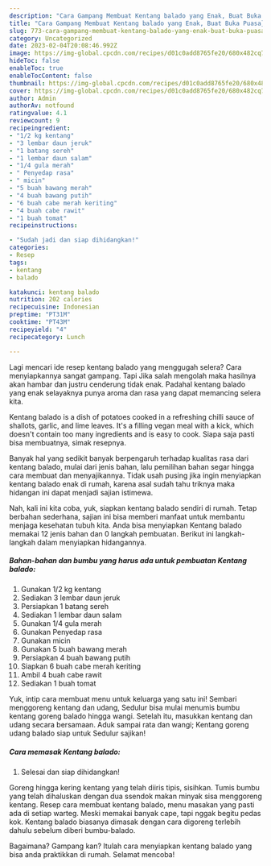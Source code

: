 ```yaml
---
description: "Cara Gampang Membuat Kentang balado yang Enak, Buat Buka Puasa}"
title: "Cara Gampang Membuat Kentang balado yang Enak, Buat Buka Puasa}"
slug: 773-cara-gampang-membuat-kentang-balado-yang-enak-buat-buka-puasa
category: Uncategorized
date: 2023-02-04T20:08:46.992Z
image: https://img-global.cpcdn.com/recipes/d01c0add8765fe20/680x482cq70/kentang-balado-foto-resep-utama.jpg
hideToc: false
enableToc: true
enableTocContent: false
thumbnail: https://img-global.cpcdn.com/recipes/d01c0add8765fe20/680x482cq70/kentang-balado-foto-resep-utama.jpg
cover: https://img-global.cpcdn.com/recipes/d01c0add8765fe20/680x482cq70/kentang-balado-foto-resep-utama.jpg
author: Admin
authorAv: notfound
ratingvalue: 4.1
reviewcount: 9
recipeingredient:
- "1/2 kg kentang"
- "3 lembar daun jeruk"
- "1 batang sereh"
- "1 lembar daun salam"
- "1/4 gula merah"
- " Penyedap rasa"
- " micin"
- "5 buah bawang merah"
- "4 buah bawang putih"
- "6 buah cabe merah keriting"
- "4 buah cabe rawit"
- "1 buah tomat"
recipeinstructions:

- "Sudah jadi dan siap dihidangkan!"
categories:
- Resep
tags:
- kentang
- balado

katakunci: kentang balado 
nutrition: 202 calories
recipecuisine: Indonesian
preptime: "PT31M"
cooktime: "PT43M"
recipeyield: "4"
recipecategory: Lunch

---
```



Lagi mencari ide resep kentang balado yang menggugah selera? Cara menyiapkannya sangat gampang. Tapi Jika salah mengolah maka hasilnya akan hambar dan justru cenderung tidak enak. Padahal kentang balado yang enak selayaknya punya aroma dan rasa yang dapat memancing selera kita.


Kentang balado is a dish of potatoes cooked in a refreshing chilli sauce of shallots, garlic, and lime leaves. It&#39;s a filling vegan meal with a kick, which doesn&#39;t contain too many ingredients and is easy to cook. Siapa saja pasti bisa membuatnya, simak resepnya.

Banyak hal yang sedikit banyak berpengaruh terhadap kualitas rasa dari kentang balado, mulai dari jenis bahan, lalu pemilihan bahan segar hingga cara membuat dan menyajikannya. Tidak usah pusing jika ingin menyiapkan kentang balado enak di rumah, karena asal sudah tahu triknya maka hidangan ini dapat menjadi sajian istimewa.


Nah, kali ini kita coba, yuk, siapkan kentang balado sendiri di rumah. Tetap berbahan sederhana, sajian ini bisa memberi manfaat untuk membantu menjaga kesehatan tubuh kita. Anda bisa menyiapkan Kentang balado memakai 12 jenis bahan dan 0 langkah pembuatan. Berikut ini langkah-langkah dalam menyiapkan hidangannya.

<!--inarticleads1-->

##### Bahan-bahan dan bumbu yang harus ada untuk pembuatan Kentang balado:

1. Gunakan 1/2 kg kentang
1. Sediakan 3 lembar daun jeruk
1. Persiapkan 1 batang sereh
1. Sediakan 1 lembar daun salam
1. Gunakan 1/4 gula merah
1. Gunakan  Penyedap rasa
1. Gunakan  micin
1. Gunakan 5 buah bawang merah
1. Persiapkan 4 buah bawang putih
1. Siapkan 6 buah cabe merah keriting
1. Ambil 4 buah cabe rawit
1. Sediakan 1 buah tomat


Yuk, intip cara membuat menu untuk keluarga yang satu ini! Sembari menggoreng kentang dan udang, Sedulur bisa mulai menumis bumbu kentang goreng balado hingga wangi. Setelah itu, masukkan kentang dan udang secara bersamaan. Aduk sampai rata dan wangi; Kentang goreng udang balado siap untuk Sedulur sajikan! 

<!--inarticleads2-->

##### Cara memasak Kentang balado:


1. Selesai dan siap dihidangkan!

Goreng hingga kering kentang yang telah diiris tipis, sisihkan. Tumis bumbu yang telah dihaluskan dengan dua ssendok makan minyak sisa menggoreng kentang. Resep cara membuat kentang balado, menu masakan yang pasti ada di setiap warteg. Meski memakai banyak cape, tapi nggak begitu pedas kok. Kentang balado biasanya dimasak dengan cara digoreng terlebih dahulu sebelum diberi bumbu-balado. 

Bagaimana? Gampang kan? Itulah cara menyiapkan kentang balado yang bisa anda praktikkan di rumah. Selamat mencoba!
